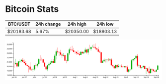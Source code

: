 # Bitcoin Stats

BTC/USDT|24h change|24h high|24h low|
|---|---|---|---|
|$20183.68|5.67%|$20350.00|$18803.13|

<img src="./chart.svg">
